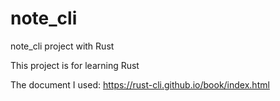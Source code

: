 # note_cli
note_cli project with Rust

This project is for learning Rust

The document I used: 
https://rust-cli.github.io/book/index.html